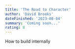 ```yaml
---
title: 'The Road to Character'
author: 'David Brooks'
dateFinished: '2023-08-04'
summary: 'Coming soon...'
rating: 8
---
```


How to build internally

